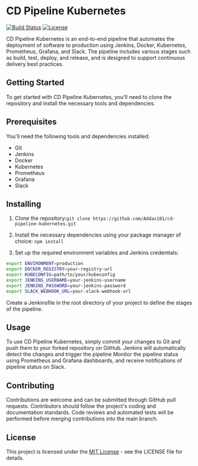 # CD Pipeline Kubernetes

[![Build Status](https://img.shields.io/jenkins/build?jobUrl=https%3A%2F%2Fjenkins.example.com%2Fjob%2Fcd-pipeline-kubernetes%2F&style=flat-square)](https://jenkins.example.com/job/cd-pipeline-kubernetes/)
[![License](https://img.shields.io/github/license/Addax101/cd-pipeline-kubernetes?style=flat-square)](https://github.com/Addax101/CD-Pipeline-Kubernetes/blob/main/LICENSE)

CD Pipeline Kubernetes is an end-to-end pipeline that automates the deployment of software to production using Jenkins, Docker, Kubernetes, Prometheus, Grafana, and Slack. The pipeline includes various stages such as build, test, deploy, and release, and is designed to support continuous delivery best practices. 


## Getting Started
To get started with CD Pipeline Kubernetes, you'll need to clone the repository and install the necessary tools and dependencies.

## Prerequisites
You'll need the following tools and dependencies installed:

* Git
* Jenkins
* Docker
* Kubernetes
* Prometheus
* Grafana
* Slack

## Installing
1. Clone the repository:`git clone https://github.com/Addax101/cd-pipeline-kubernetes.git`

2. Install the necessary dependencies using your package manager of choice: `npm install`
3. Set up the required environment variables and Jenkins credentials: 
```bash
export ENVIRONMENT=production
export DOCKER_REGISTRY=your-registry-url
export KUBECONFIG=path/to/your/kubeconfig
export JENKINS_USERNAME=your-jenkins-username
export JENKINS_PASSWORD=your-jenkins-password
export SLACK_WEBHOOK_URL=your-slack-webhook-url

```

Create a Jenkinsfile in the root directory of your project to define the stages of the pipeline.

## Usage
To use CD Pipeline Kubernetes, simply commit your changes to Git and push them to your forked repository on GitHub. Jenkins will automatically detect the changes and trigger the pipeline
Monitor the pipeline status using Prometheus and Grafana dashboards, and receive notifications of pipeline status on Slack.

## Contributing
Contributions are welcome and can be submitted through GitHub pull requests. Contributors should follow the project's coding and documentation standards. Code reviews and automated tests will be performed before merging contributions into the main branch.

## License
This project is licensed under the [MIT License](https://github.com/Addax101/CD-Pipeline-Kubernetes/blob/main/LICENSE) - see the LICENSE file for details.
